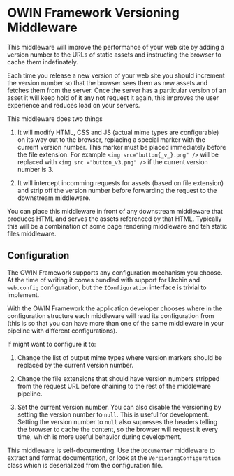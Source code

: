 ﻿# OWIN Framework Versioning Middleware

This middleware will improve the performance of your web site by adding a version number to
the URLs of static assets and instructing the browser to cache them indefinately.

Each time you release a new version of your web site you should increment the version number
so that the browser sees them as new assets and fetches them from the server. Once the server
has a particular version of an asset it will keep hold of it any not request it again, this
improves the user experience and reduces load on your servers.

This middleware does two things

1. It will modify HTML, CSS and JS (actual mime types are configurable) on its way out to the 
browser, replacing a special marker with the current version number. This marker must be
placed immediately before the file extension. For example `<img src="button{_v_}.png" />`
will be replaced with `<img src ="button_v3.png" />` if the current version number is 3.

2. It will intercept incomming requests for assets (based on file extension) and strip off
the version number before forwarding the request to the downstream middleware.

You can place this middleware in front of any downstream middleware that produces HTML and
serves the assets referenced by that HTML. Typically this will be a combination of some
page rendering middleware and teh static files middleware.

## Configuration

The OWIN Framework supports any configuration mechanism you choose. At the time of writing 
it comes bundled with support for Urchin and `web.config` configuration, but the 
`IConfiguration` interface is trivial to implement.

With the OWIN Framework the application developer chooses where in the configuration structure
each middleware will read its configuration from (this is so that you can have more than one
of the same middleware in your pipeline with different configurations).

If might want to configure it to:

1. Change the list of output mime types where version markers should be replaced by the 
current version number.

2. Change the file extensions that should have version numbers stripped from the request
URL before chaining to the rest of the middleware pipeline.

3. Set the current version number. You can also disable the versioning by setting the
version number to `null`. This is useful for development. Setting the version number to
`null` also supresses the headers telling the browser to cache the content, so the browser
will request it every time, which is more useful behavior during development.

This middleware is self-documenting. Use the `Documenter` middleware to extract and
format documentation, or look at the `VersioningConfiguration` class which is deserialized
from the configuration file.
